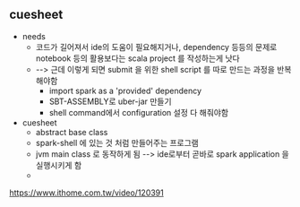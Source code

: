 ## cuesheet
* needs
	* 코드가 길어져서 ide의 도움이 필요해지거나, dependency 등등의 문제로 notebook 등의 활용보다는 scala project 를 작성하는게 낫다
	* --> 근데 이렇게 되면 submit 을 위한 shell script 를 따로 만드는 과정을 반복해야함
		* import spark as a 'provided' dependency
		* SBT-ASSEMBLY로 uber-jar 만들기
		* shell command에서 configuration 설정 다 해줘야함	
* cuesheet
	* abstract base class
	* spark-shell 에 있는 것 처럼 만들어주는 프로그램
	* jvm main class 로 동작하게 됨
	--> ide로부터 곧바로 spark application 을 실행시키게 함
	* 

https://www.ithome.com.tw/video/120391